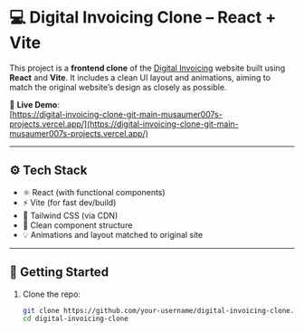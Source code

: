 # 💻 Digital Invoicing Clone – React + Vite

This project is a **frontend clone** of the [Digital Invoicing](https://digital-invoicing-frontend.vercel.app/) website built using **React** and **Vite**. It includes a clean UI layout and animations, aiming to match the original website’s design as closely as possible.

🔗 **Live Demo**:  
[https://digital-invoicing-clone-git-main-musaumer007s-projects.vercel.app/](https://digital-invoicing-clone-git-main-musaumer007s-projects.vercel.app/)

---

## ⚙️ Tech Stack

- ⚛️ React (with functional components)
- ⚡ Vite (for fast dev/build)
- 🎨 Tailwind CSS (via CDN)
- 📁 Clean component structure
- 💡 Animations and layout matched to original site

---

## 🚀 Getting Started

1. Clone the repo:
   ```bash
   git clone https://github.com/your-username/digital-invoicing-clone.git
   cd digital-invoicing-clone
